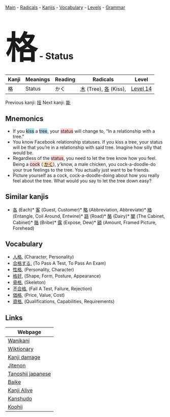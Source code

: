 <style> bigfont {font-size: 100px}</style>
[Main](../index.md) -
[Radicals](../radicals.md) -
[Kanjis](../kanjis.md) -
[Vocabulary](../vocabulary.md) -
[Levels](../levels.md) -
[Grammar](../grammar.md)
# <bigfont> 格</bigfont> - Status 

| Kanji | Meanings | Reading | Radicals | Level |
| --- | --- | --- | --- | --- |
| 格 | Status | かく | [木](../radicals/木.md) (Tree), [各](../radicals/各.md) (Kiss),  | [Level 14](../levels/wk_level14.md) |

Previous kanji: [技](技.md) Next kanji: [能](能.md) 

## Mnemonics
 * If you <span style="background-color:#ADD8E6"> kiss</span> a <span style="background-color:#ADD8E6"> tree</span>, your <span style="background-color:#ffcccb"> status</span> will change to, “In a relationship with a tree.”
* You know Facebook relationship statuses. If you kiss a tree, your status will be that you’re in a relationship with said tree. Imagine how silly that would be.
* Regardless of the <span style="background-color:#ffcccb"> status</span>, you need to let the tree know how you feel. Being a <span style="background-color:#ffcccb"> cock</span> (<span style="background-color:#fed8b1"> [かく](https://jisho.org/search/かく)</span>), y'know, a male chicken, you cock-a-doodle-do your true feelings to the tree. You actually just want to be friends.
* Picture yourself as a cock, cock-a-doodle-doing about how you really feel about the tree. What would you say to let the tree down easy?


## Similar kanjis
 * [各](各.md) (Each)* [客](客.md) (Guest, Customer)* [略](略.md) (Abbreviation, Abbreviate)* [絡](絡.md) (Entangle, Coil Around, Entwine)* [路](路.md) (Road)* [酪](酪.md) (Dairy)* [閣](閣.md) (The Cabinet, Cabinet)* [賂](賂.md) (Bribe)* [露](露.md) (Expose, Dew)* [額](額.md) (Amount, Framed Picture, Forehead)


## Vocabulary
 * [人格](../vocabulary/格.md), (Character, Personality)
* [合格する](../vocabulary/格.md), (To Pass A Test, To Pass An Exam)
* [性格](../vocabulary/格.md), (Personality, Character)
* [格好](../vocabulary/格.md), (Shape, Form, Posture, Appearance)
* [骨格](../vocabulary/格.md), (Skeleton)
* [不合格](../vocabulary/格.md), (Fail A Test, Failure, Rejection)
* [価格](../vocabulary/格.md), (Price, Value, Cost)
* [資格](../vocabulary/格.md), (Qualifications, Capabilities, Requirements)



## Links 

| Webpage |
| --- |
| [Wanikani          ](https://www.wanikani.com/kanji/格) |
| [Wiktionary        ](https://en.wiktionary.org/wiki/格) |
| [Kanji damage      ](http://www.kanjidamage.com/kanji/search?utf8=✓&q=格) |
| [Jitenon           ](https://jitenon.com/kanji/格) |
| [Tanoshii japanese ](https://www.tanoshiijapanese.com/dictionary/kanji.cfm?k=格) |
| [Baike             ](https://baike.baidu.com/item/格) |
| [Kanji Alive       ](https://app.kanjialive.com/格) |
| [Kanshudo          ](https://www.kanshudo.com/searchmn?q=格) |
| [Koohii            ](https://kanji.koohii.com/study/kanji/格) |

